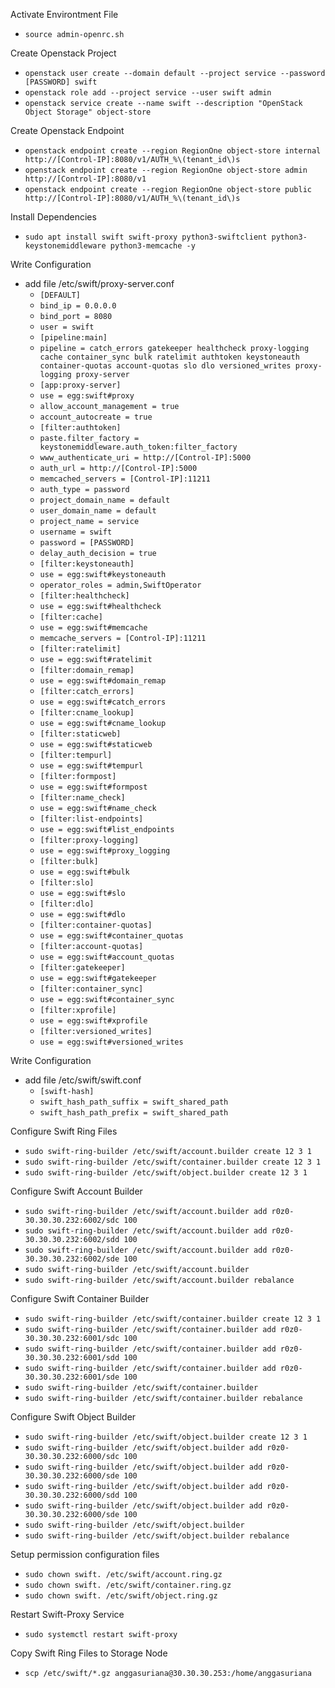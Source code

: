 Activate Environtment File
- `````source admin-openrc.sh`````

Create Openstack Project
- `````openstack user create --domain default --project service --password [PASSWORD] swift`````
- `````openstack role add --project service --user swift admin`````
- `````openstack service create --name swift --description "OpenStack Object Storage" object-store`````

Create Openstack Endpoint
- `````openstack endpoint create --region RegionOne object-store internal http://[Control-IP]:8080/v1/AUTH_%\(tenant_id\)s`````
- `````openstack endpoint create --region RegionOne object-store admin http://[Control-IP]:8080/v1`````
- `````openstack endpoint create --region RegionOne object-store public http://[Control-IP]:8080/v1/AUTH_%\(tenant_id\)s`````

Install Dependencies
- `````sudo apt install swift swift-proxy python3-swiftclient python3-keystonemiddleware python3-memcache -y`````

Write Configuration
- add file /etc/swift/proxy-server.conf
  - `````[DEFAULT]`````
  - `````bind_ip = 0.0.0.0`````
  - `````bind_port = 8080`````
  - `````user = swift`````
  - `````[pipeline:main]`````
  - `````pipeline = catch_errors gatekeeper healthcheck proxy-logging cache container_sync bulk ratelimit authtoken keystoneauth container-quotas account-quotas slo dlo versioned_writes proxy-logging proxy-server`````
  - `````[app:proxy-server]`````
  - `````use = egg:swift#proxy`````
  - `````allow_account_management = true`````
  - `````account_autocreate = true`````
  - `````[filter:authtoken]`````
  - `````paste.filter_factory = keystonemiddleware.auth_token:filter_factory`````
  - `````www_authenticate_uri = http://[Control-IP]:5000`````
  - `````auth_url = http://[Control-IP]:5000`````
  - `````memcached_servers = [Control-IP]:11211`````
  - `````auth_type = password`````
  - `````project_domain_name = default`````
  - `````user_domain_name = default`````
  - `````project_name = service`````
  - `````username = swift`````
  - `````password = [PASSWORD]`````
  - `````delay_auth_decision = true`````
  - `````[filter:keystoneauth]`````
  - `````use = egg:swift#keystoneauth`````
  - `````operator_roles = admin,SwiftOperator`````
  - `````[filter:healthcheck]`````
  - `````use = egg:swift#healthcheck`````
  - `````[filter:cache]`````
  - `````use = egg:swift#memcache`````
  - `````memcache_servers = [Control-IP]:11211`````
  - `````[filter:ratelimit]`````
  - `````use = egg:swift#ratelimit`````
  - `````[filter:domain_remap]`````
  - `````use = egg:swift#domain_remap`````
  - `````[filter:catch_errors]`````
  - `````use = egg:swift#catch_errors`````
  - `````[filter:cname_lookup]`````
  - `````use = egg:swift#cname_lookup`````
  - `````[filter:staticweb]`````
  - `````use = egg:swift#staticweb`````
  - `````[filter:tempurl]`````
  - `````use = egg:swift#tempurl`````
  - `````[filter:formpost]`````
  - `````use = egg:swift#formpost`````
  - `````[filter:name_check]`````
  - `````use = egg:swift#name_check`````
  - `````[filter:list-endpoints]`````
  - `````use = egg:swift#list_endpoints`````
  - `````[filter:proxy-logging]`````
  - `````use = egg:swift#proxy_logging`````
  - `````[filter:bulk]`````
  - `````use = egg:swift#bulk`````
  - `````[filter:slo]`````
  - `````use = egg:swift#slo`````
  - `````[filter:dlo]`````
  - `````use = egg:swift#dlo`````
  - `````[filter:container-quotas]`````
  - `````use = egg:swift#container_quotas`````
  - `````[filter:account-quotas]`````
  - `````use = egg:swift#account_quotas`````
  - `````[filter:gatekeeper]`````
  - `````use = egg:swift#gatekeeper`````
  - `````[filter:container_sync]`````
  - `````use = egg:swift#container_sync`````
  - `````[filter:xprofile]`````
  - `````use = egg:swift#xprofile`````
  - `````[filter:versioned_writes]`````
  - `````use = egg:swift#versioned_writes`````

Write Configuration
- add file /etc/swift/swift.conf
  - `````[swift-hash]`````
  - `````swift_hash_path_suffix = swift_shared_path`````
  - `````swift_hash_path_prefix = swift_shared_path`````

Configure Swift Ring Files
- `````sudo swift-ring-builder /etc/swift/account.builder create 12 3 1`````
- `````sudo swift-ring-builder /etc/swift/container.builder create 12 3 1`````
- `````sudo swift-ring-builder /etc/swift/object.builder create 12 3 1`````

Configure Swift Account Builder
- `````sudo swift-ring-builder /etc/swift/account.builder add r0z0-30.30.30.232:6002/sdc 100`````
- `````sudo swift-ring-builder /etc/swift/account.builder add r0z0-30.30.30.232:6002/sdd 100`````
- `````sudo swift-ring-builder /etc/swift/account.builder add r0z0-30.30.30.232:6002/sde 100`````
- `````sudo swift-ring-builder /etc/swift/account.builder`````
- `````sudo swift-ring-builder /etc/swift/account.builder rebalance`````

Configure Swift Container Builder
- `````sudo swift-ring-builder /etc/swift/container.builder create 12 3 1`````
- `````sudo swift-ring-builder /etc/swift/container.builder add r0z0-30.30.30.232:6001/sdc 100`````
- `````sudo swift-ring-builder /etc/swift/container.builder add r0z0-30.30.30.232:6001/sdd 100`````
- `````sudo swift-ring-builder /etc/swift/container.builder add r0z0-30.30.30.232:6001/sde 100`````
- `````sudo swift-ring-builder /etc/swift/container.builder`````
- `````sudo swift-ring-builder /etc/swift/container.builder rebalance`````

Configure Swift Object Builder
- `````sudo swift-ring-builder /etc/swift/object.builder create 12 3 1`````
- `````sudo swift-ring-builder /etc/swift/object.builder add r0z0-30.30.30.232:6000/sdc 100`````
- `````sudo swift-ring-builder /etc/swift/object.builder add r0z0-30.30.30.232:6000/sde 100`````
- `````sudo swift-ring-builder /etc/swift/object.builder add r0z0-30.30.30.232:6000/sdd 100`````
- `````sudo swift-ring-builder /etc/swift/object.builder add r0z0-30.30.30.232:6000/sde 100`````
- `````sudo swift-ring-builder /etc/swift/object.builder`````
- `````sudo swift-ring-builder /etc/swift/object.builder rebalance`````

Setup permission configuration files
- `````sudo chown swift. /etc/swift/account.ring.gz`````
- `````sudo chown swift. /etc/swift/container.ring.gz`````
- `````sudo chown swift. /etc/swift/object.ring.gz`````

Restart Swift-Proxy Service
- `````sudo systemctl restart swift-proxy`````

Copy Swift Ring Files to Storage Node
- `````scp /etc/swift/*.gz anggasuriana@30.30.30.253:/home/anggasuriana`````
